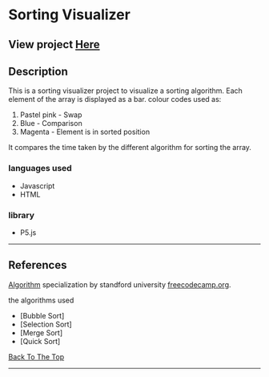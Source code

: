 # Sorting Visualizer

View project [Here](https://rajshreevats.github.io/sorting-visualizer/)
---

## Description

This is a sorting visualizer project to visualize a sorting algorithm. Each element of the array is displayed as a bar.  colour codes used as: 

1. Pastel pink - Swap
2. Blue - Comparison 
3. Magenta - Element is in sorted position

It compares the time taken by the different algorithm for sorting the array.



### languages used

- Javascript 
- HTML 
### library
- P5.js


---


## References
[Algorithm](https://www.coursera.org/specializations/algorithms?) specialization by standford university
[freecodecamp.org](https://www.youtube.com/watch?v=PkZNo7MFNFg&list=PLWKjhJtqVAbleDe3_ZA8h3AO2rXar-q2V).

the algorithms used 

- [Bubble Sort]
- [Selection Sort]
- [Merge Sort] 
- [Quick Sort]


[Back To The Top](#read-me-template)

---

